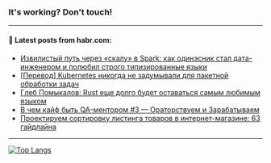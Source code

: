 ### It's working? Don't touch!

---
<!--
#### 🛠️ Technical stack:

![C++](https://img.shields.io/badge/C++-informational?logo=c%2B%2B&style=flat&logoColor=white&color=9C033A)
![Java](https://img.shields.io/badge/Java-informational?logo=java&style=flat&logoColor=white&color=007396)
![Kotlin](https://img.shields.io/badge/Kotlin-informational?logo=Kotlin&style=flat&logoColor=white&color=0095D5)
![JS](https://img.shields.io/badge/JS-informational?logo=javaScript&style=flat&logoColor=black&color=F7Df1E) <br>
![HTML5](https://img.shields.io/badge/HTML5-informational?logo=html5&style=flat&logoColor=white&color=E34F26)
![CSS3](https://img.shields.io/badge/CSS3-informational?logo=css3&style=flat&logoColor=white&color=157286)
![Sass](https://img.shields.io/badge/Saas-informational?logo=sass&style=flat&logoColor=white&color=hotpink)
![PHP](https://img.shields.io/badge/PHP-informational?logo=php&style=flat&logoColor=white&color=777BB4) <br>
![WebPAck](https://img.shields.io/badge/WebPack-informational?logo=webPack&style=flat&logoColor=white&color=FF6F00)
![Bootstrap](https://img.shields.io/badge/Bootstrap-informational?logo=Bootstrap&style=flat&logoColor=white&color=7952B3)
![MySQL](https://img.shields.io/badge/MySQL-informational?logo=MySQL&style=flat&logoColor=white&color=00f) <br>
![NodeJS](https://img.shields.io/badge/NodeJS-informational?logo=node.js&style=flat&logoColor=white&color=43853D)
![Spring](https://img.shields.io/badge/Spring-informational?logo=Spring&style=flat&logoColor=white&color=0A9EDC)
![Angular](https://img.shields.io/badge/Vue-informational?logo=vue.js&style=flat&logoColor=white&color=red)
![Git](https://img.shields.io/badge/Git-informational?logo=git&style=flat&logoColor=white&color=darkorange)

___
-->

#### 💬 Latest posts from habr.com:

<!-- BLOG-POST-LIST:START -->
- [Извилистый путь через «скалу» в Spark: как одинэсник стал дата-инженером и полюбил строго типизированные языки](https://habr.com/ru/post/700678/?utm_source=habrahabr&utm_medium=rss&utm_campaign=700678)
- [[Перевод] Kubernetes никогда не задумывали для пакетной обработки задач](https://habr.com/ru/post/700492/?utm_source=habrahabr&utm_medium=rss&utm_campaign=700492)
- [Глеб Помыкалов: Rust еще долго будет оставаться самым любимым языком](https://habr.com/ru/post/700612/?utm_source=habrahabr&utm_medium=rss&utm_campaign=700612)
- [В чем кайф быть QA-ментором #3 — Ораторствуем и Зарабатываем](https://habr.com/ru/post/700768/?utm_source=habrahabr&utm_medium=rss&utm_campaign=700768)
- [Проектируем сортировку листинга товаров в интернет-магазине: 63 гайдлайна](https://habr.com/ru/post/700746/?utm_source=habrahabr&utm_medium=rss&utm_campaign=700746)
<!-- BLOG-POST-LIST:END -->

---

[![Top Langs](https://github-readme-stats.vercel.app/api/top-langs/?username=zloylis&layout=compact&hide_border=true&theme=dracula)](https://github.com/zloylis)
